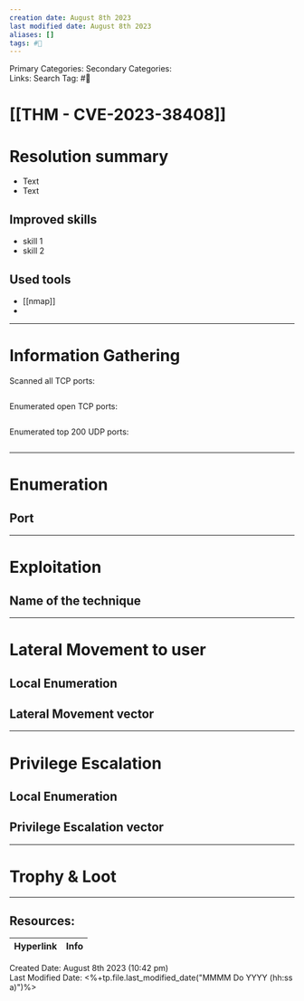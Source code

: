```yaml
---
creation date: August 8th 2023
last modified date: August 8th 2023
aliases: []
tags: #🎌
---
```


Primary Categories: 
Secondary Categories:  
Links: 
Search Tag: #🎌  

# [[THM - CVE-2023-38408]]  


# Resolution summary
- Text
- Text

## Improved skills
- skill 1
- skill 2

## Used tools
- [[nmap]]
- 

---

# Information Gathering
Scanned all TCP ports:
```bash

```

Enumerated open TCP ports:
```bash

```

Enumerated top 200 UDP ports:
```bash

```

---

# Enumeration
## Port 


---

# Exploitation
## Name of the technique


---

# Lateral Movement to user
## Local Enumeration


## Lateral Movement vector


---

# Privilege Escalation
## Local Enumeration


## Privilege Escalation vector


---

# Trophy & Loot

___

## Resources:

| Hyperlink | Info |
| --------- | ---- |


Created Date: August 8th 2023 (10:42 pm)  
Last Modified Date: <%+tp.file.last_modified_date("MMMM Do YYYY (hh:ss a)")%>
